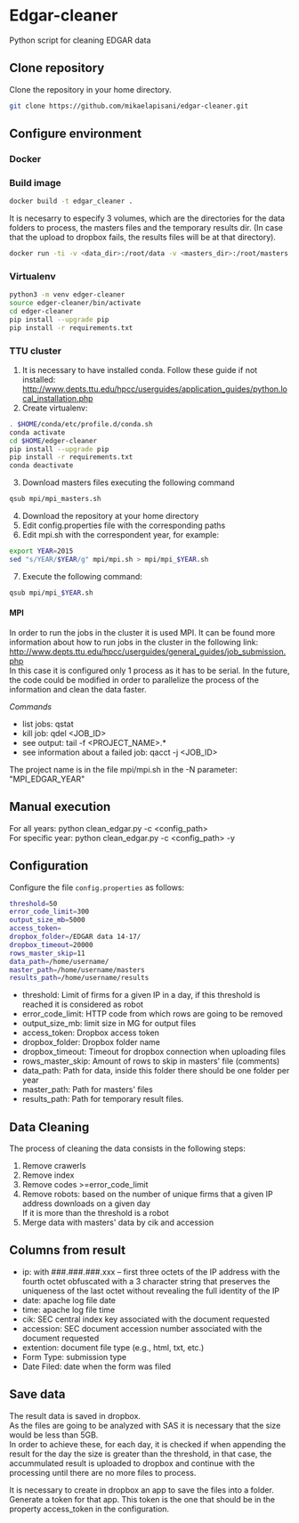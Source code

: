 # Edgar-cleaner
Python script for cleaning EDGAR data

## Clone repository
Clone the repository in your home directory.  
```bash
git clone https://github.com/mikaelapisani/edgar-cleaner.git
```

## Configure environment

### Docker
### Build image
```bash
docker build -t edgar_cleaner .
```      
It is necesarry to especify 3 volumes, which are the directories for the data folders to process, the masters files and the temporary results dir. (In case that the upload to dropbox fails, the results files will be at that directory).     
```bash
docker run -ti -v <data_dir>:/root/data -v <masters_dir>:/root/masters -v <results_dir>:/root/results edgar_cleaner 
```     

### Virtualenv
```bash
python3 -m venv edger-cleaner
source edger-cleaner/bin/activate
cd edger-cleaner 
pip install --upgrade pip
pip install -r requirements.txt
```
### TTU cluster
1. It is necessary to have installed conda. 
   Follow these guide if not installed: http://www.depts.ttu.edu/hpcc/userguides/application_guides/python.local_installation.php
2. Create virtualenv:    
```bash
. $HOME/conda/etc/profile.d/conda.sh
conda activate
cd $HOME/edger-cleaner
pip install --upgrade pip
pip install -r requirements.txt
conda deactivate
```
3. Download masters files executing the following command
```bash
qsub mpi/mpi_masters.sh
```
4. Download the repository at your home directory
5. Edit config.properties file with the corresponding paths
6. Edit mpi.sh with the correspondent year, for example: 
```bash
export YEAR=2015
sed "s/YEAR/$YEAR/g" mpi/mpi.sh > mpi/mpi_$YEAR.sh
```
7. Execute the following command:        
```bash
qsub mpi/mpi_$YEAR.sh
```

#### MPI
In order to run the jobs in the cluster it is used MPI. It can be found more information about how to run jobs in the cluster in the following link: http://www.depts.ttu.edu/hpcc/userguides/general_guides/job_submission.php     
In this case it is configured only 1 process as it has to be serial.  In the future, the code could be modified in order to parallelize the process of the information and clean the data faster.   

*Commands*
- list jobs: qstat
- kill job: qdel <JOB_ID>
- see output: tail -f <PROJECT_NAME>.*
- see information about a failed job:  qacct -j <JOB_ID>

The project name is in the file mpi/mpi.sh in the -N parameter: "MPI_EDGAR_YEAR"

## Manual execution
For all years: python clean_edgar.py -c <config_path>    
For specific year: python clean_edgar.py -c <config_path> -y <year>    


## Configuration

Configure the file ``config.properties`` as follows:         

```bash
threshold=50
error_code_limit=300
output_size_mb=5000
access_token=
dropbox_folder=/EDGAR data 14-17/
dropbox_timeout=20000
rows_master_skip=11
data_path=/home/username/
master_path=/home/username/masters
results_path=/home/username/results
```

- threshold:         Limit of firms for a given IP in a day, if this threshold is reached it is considered as robot
- error_code_limit:  HTTP code from which rows are going to be removed 
- output_size_mb:    limit size in MG for output files
- access_token:      Dropbox access token   
- dropbox_folder:    Dropbox folder name
- dropbox_timeout:   Timeout for dropbox connection when uploading files   
- rows_master_skip:  Amount of rows to skip in masters' file (comments)   
- data_path:         Path for data, inside this folder there should be one folder per year     
- master_path:       Path for masters' files   
- results_path:      Path for temporary result files.       


## Data Cleaning
The process of cleaning the data consists in the following steps:  

1. Remove crawerls     
2. Remove index   
3. Remove codes >=error_code_limit   
4. Remove robots:  based on the number of unique firms that a given IP address downloads on a given day    
                   If it is more than the threshold is a robot   
5. Merge data with masters' data by cik and accession   


## Columns from result
- ip: with ###.###.###.xxx – first three octets of the IP address with the fourth octet obfuscated with a 3 character string that preserves the uniqueness of the last octet without revealing the full identity of the IP
- date: apache log file date
- time: apache log file time
- cik: SEC central index key associated with the document requested
- accession: SEC document accession number associated with the document requested
- extention: document file type (e.g., html, txt, etc.)
- Form Type: submission type 
- Date Filed: date when the form was filed

## Save data
The result data is saved in dropbox.     
As the files are going to be analyzed with SAS it is necessary that the size would be less than 5GB.   
In order to achieve these, for each day, it is checked if when appending the result for the day the size is greater than the threshold, in that case, the accummulated result is uploaded to dropbox and continue with the processing until there are no more files to process.   

It is necessary to create in dropbox an app to save the files into a folder. Generate a token for that app.
This token is the one that should be in the property access_token in the configuration.

    


